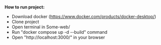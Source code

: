 **How to run project:**
- Download docker (https://www.docker.com/products/docker-desktop/)
- Clone project
- Open terminal in Some-web/
- Run "docker compose up -d --build" command
- Open "http://localhost:3000/" in your browser
